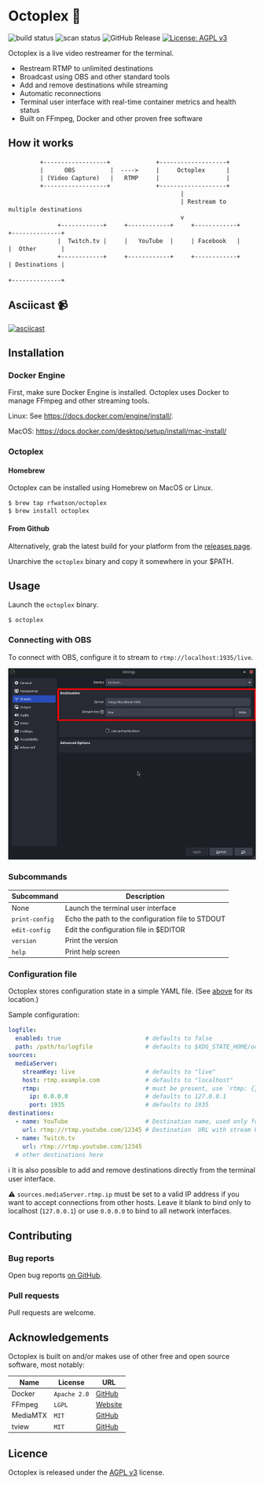 # Octoplex :octopus:

![build status](https://github.com/rfwatson/octoplex/actions/workflows/build.yml/badge.svg)
![scan status](https://github.com/rfwatson/octoplex/actions/workflows/codeql.yml/badge.svg)
![GitHub Release](https://img.shields.io/github/v/release/rfwatson/octoplex)
[![License: AGPL v3](https://img.shields.io/badge/License-AGPL_v3-blue.svg)](https://www.gnu.org/licenses/agpl-3.0)

Octoplex is a live video restreamer for the terminal.

* Restream RTMP to unlimited destinations
* Broadcast using OBS and other standard tools
* Add and remove destinations while streaming
* Automatic reconnections
* Terminal user interface with real-time container metrics and health status
* Built on FFmpeg, Docker and other proven free software

## How it works

```
         +------------------+             +-------------------+
         |      OBS          |  ---->     |     Octoplex      |
         | (Video Capture)   |   RTMP     |                   |
         +------------------+             +-------------------+
                                                 |
                                                 | Restream to multiple destinations
                                                 v
              +------------+     +------------+     +------------+     +--------------+
              |  Twitch.tv |     |   YouTube  |     | Facebook   |     |  Other       |
              +------------+     +------------+     +------------+     | Destinations |
                                                                       +--------------+
```

## Asciicast :video_camera:

[![asciicast](https://asciinema.org/a/Es8hpa6rq82ov7cDM6bZTVyCT.svg)](https://asciinema.org/a/Es8hpa6rq82ov7cDM6bZTVyCT)

## Installation

### Docker Engine

First, make sure Docker Engine is installed. Octoplex uses Docker to manage
FFmpeg and other streaming tools.

Linux: See https://docs.docker.com/engine/install/.

MacOS: https://docs.docker.com/desktop/setup/install/mac-install/

### Octoplex

#### Homebrew

Octoplex can be installed using Homebrew on MacOS or Linux.

```
$ brew tap rfwatson/octoplex
$ brew install octoplex
```

#### From Github

Alternatively, grab the latest build for your platform from the [releases page](https://github.com/rfwatson/octoplex/releases).

Unarchive the `octoplex` binary and copy it somewhere in your $PATH.

## Usage

Launch the `octoplex` binary.

```
$ octoplex
```

### Connecting with OBS

To connect with OBS, configure it to stream to `rtmp://localhost:1935/live`.

![OBS streaming settings](/assets/obs1.png)

### Subcommands

Subcommand|Description
---|---
None|Launch the terminal user interface
`print-config`|Echo the path to the configuration file to STDOUT
`edit-config`|Edit the configuration file in $EDITOR
`version`|Print the version
`help`|Print help screen

### Configuration file

Octoplex stores configuration state in a simple YAML file. (See [above](#subcommands) for its location.)

Sample configuration:

```yaml
logfile:
  enabled: true                        # defaults to false
  path: /path/to/logfile               # defaults to $XDG_STATE_HOME/octoplex/octoplex.log
sources:
  mediaServer:
    streamKey: live                    # defaults to "live"
    host: rtmp.example.com             # defaults to "localhost"
    rtmp:                              # must be present, use `rtmp: {}` for defaults
      ip: 0.0.0.0                      # defaults to 127.0.0.1
      port: 1935                       # defaults to 1935
destinations:
  - name: YouTube                      # Destination name, used only for display
    url: rtmp://rtmp.youtube.com/12345 # Destination  URL with stream key
  - name: Twitch.tv
    url: rtmp://rtmp.youtube.com/12345
  # other destinations here
```

:information_source: It is also possible to add and remove destinations directly from the
terminal user interface.

:warning: `sources.mediaServer.rtmp.ip` must be set to a valid IP address if
you want to accept connections from other hosts. Leave it blank to bind only to
localhost (`127.0.0.1`) or use `0.0.0.0` to bind to all network interfaces.

## Contributing

### Bug reports

Open bug reports [on GitHub](https://github.com/rfwatson/octoplex/issues/new).

### Pull requests

Pull requests are welcome.

## Acknowledgements

Octoplex is built on and/or makes use of other free and open source software,
most notably:

Name|License|URL
---|---|---
Docker|`Apache 2.0`|[GitHub](https://github.com/moby/moby/tree/master/client)
FFmpeg|`LGPL`|[Website](https://www.ffmpeg.org/legal.html)
MediaMTX|`MIT`|[GitHub](https://github.com/bluenviron/mediamtx)
tview|`MIT`|[GitHub](https://github.com/rivo/tview)

## Licence

Octoplex is released under the [AGPL v3](https://github.com/rfwatson/octoplex/blob/main/LICENSE) license.
